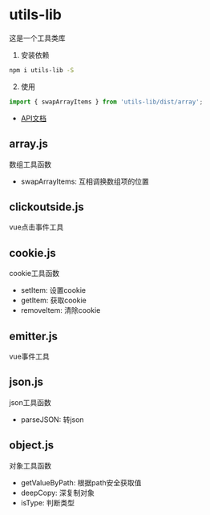 # utils-lib
这是一个工具类库
1. 安装依赖
```bash
npm i utils-lib -S
```
2. 使用
```js
import { swapArrayItems } from 'utils-lib/dist/array';
```
- [API文档](https://soneway.github.io/utils-lib/out/)

## array.js
数组工具函数
- swapArrayItems: 互相调换数组项的位置

## clickoutside.js
vue点击事件工具

## cookie.js
cookie工具函数
- setItem: 设置cookie
- getItem: 获取cookie
- removeItem: 清除cookie

## emitter.js
vue事件工具

## json.js
json工具函数
- parseJSON: 转json

## object.js
对象工具函数
- getValueByPath: 根据path安全获取值
- deepCopy: 深复制对象
- isType: 判断类型

